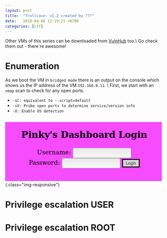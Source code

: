 ```yaml
---
layout: post
title:  "Trollcave: v1.2 created by ???"
date:   2018-04-06 12:19:21 +0700
categories: [ctf]
---
```

Other VMs of this series can be downloaded from [VulnHub] too.\\
Go check them out - there`re awesome!

# Enumeration
As we boot the VM in `bridged mode` there is an output on the console which shows us the IP address of the VM:`192.168.0.11`. \\
First, we start with an `nmap` scan to check for any open ports.

- `-sC: equivalent to --script=default`
- `-sV: Probe open ports to determine service/version info`
- `-O: Enable OS detection`

``` text

```


![image-title-here](/static/img/portallogin.png){:class="img-responsive"}

# Privilege escalation USER

# Privilege escalation ROOT



[VulnHub]: https://www.vulnhub.com/
